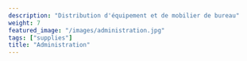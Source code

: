```yaml
---
description: "Distribution d'équipement et de mobilier de bureau"
weight: 7
featured_image: "/images/administration.jpg"
tags: ["supplies"]
title: "Administration"
---
```


